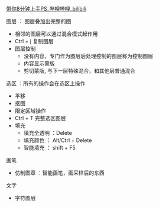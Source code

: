 
[带你8分钟上手PS\_哔哩哔哩\_bilibili](https://www.bilibili.com/video/BV13T4y1E7ug/?spm_id_from=333.1369.top_right_bar_window_history.content.click&vd_source=ebf06d572d5366b5ef7bc5032fefb08d)

图层 ： 图层叠加出完整的图
- 相邻的图层可以通过混合模式起作用
- Ctrl + j  复制图层
- 图层控制
	- 没有内容，专门作为图层后处理控制的图层称为控制图层
	- 内容显示蒙版
	- 剪切蒙版, 与下一层特殊混合，和其他层普通混合

选区 ：所有的操作会在选区上操作

- 平移
- 抠图
- 限定区域操作
- Ctrl + T 完整选区图层
- 填充
	- 填充全透明 ：Delete 
	- 填充颜色 ： Alt/Ctrl + Delete
	- 智能填充 ： shift + F5

画笔
- 仿制图章 ：智能画笔，画采样后的东西

文字
- 字符图层